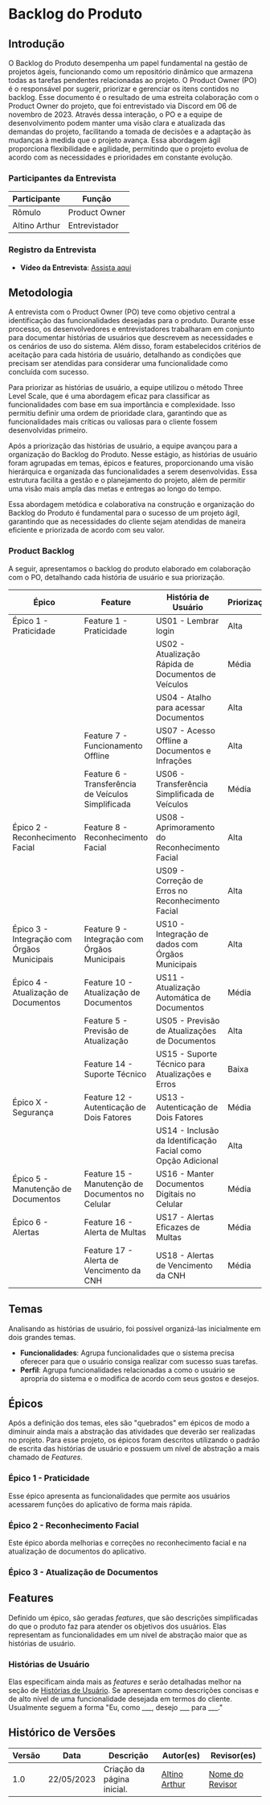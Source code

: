 # Backlog do Produto

## Introdução

O Backlog do Produto desempenha um papel fundamental na gestão de projetos ágeis, funcionando como um repositório dinâmico que armazena todas as tarefas pendentes relacionadas ao projeto. O Product Owner (PO) é o responsável por sugerir, priorizar e gerenciar os itens contidos no backlog. Esse documento é o resultado de uma estreita colaboração com o Product Owner do projeto, que foi entrevistado via Discord em 06 de novembro de 2023. Através dessa interação, o PO e a equipe de desenvolvimento podem manter uma visão clara e atualizada das demandas do projeto, facilitando a tomada de decisões e a adaptação às mudanças à medida que o projeto avança. Essa abordagem ágil proporciona flexibilidade e agilidade, permitindo que o projeto evolua de acordo com as necessidades e prioridades em constante evolução.

### Participantes da Entrevista

| Participante     | Função        |
| ---------------- | ------------- |
| Rômulo           | Product Owner |
| Altino Arthur    | Entrevistador |

### Registro da Entrevista

- **Vídeo da Entrevista**: [Assista aqui](https://www.youtube.com/embed/)

## Metodologia

A entrevista com o Product Owner (PO) teve como objetivo central a identificação das funcionalidades desejadas para o produto. Durante esse processo, os desenvolvedores e entrevistadores trabalharam em conjunto para documentar histórias de usuários que descrevem as necessidades e os cenários de uso do sistema. Além disso, foram estabelecidos critérios de aceitação para cada história de usuário, detalhando as condições que precisam ser atendidas para considerar uma funcionalidade como concluída com sucesso.

Para priorizar as histórias de usuário, a equipe utilizou o método Three Level Scale, que é uma abordagem eficaz para classificar as funcionalidades com base em sua importância e complexidade. Isso permitiu definir uma ordem de prioridade clara, garantindo que as funcionalidades mais críticas ou valiosas para o cliente fossem desenvolvidas primeiro.

Após a priorização das histórias de usuário, a equipe avançou para a organização do Backlog do Produto. Nesse estágio, as histórias de usuário foram agrupadas em temas, épicos e features, proporcionando uma visão hierárquica e organizada das funcionalidades a serem desenvolvidas. Essa estrutura facilita a gestão e o planejamento do projeto, além de permitir uma visão mais ampla das metas e entregas ao longo do tempo.

Essa abordagem metódica e colaborativa na construção e organização do Backlog do Produto é fundamental para o sucesso de um projeto ágil, garantindo que as necessidades do cliente sejam atendidas de maneira eficiente e priorizada de acordo com seu valor.

### Product Backlog

A seguir, apresentamos o backlog do produto elaborado em colaboração com o PO, detalhando cada história de usuário e sua priorização.


| Épico                                  | Feature                              | História de Usuário                                                   | Priorização |
|----------------------------------------|--------------------------------------|---------------------------------------------------------------------- |-------------|
| Épico 1 - Praticidade                  | Feature 1 - Praticidade              | US01 - Lembrar login                                                  | Alta        |
|                                        |                                      | US02 - Atualização Rápida de Documentos de Veículos                   | Média       |
|                                        |                                      | US04 - Atalho para acessar Documentos                                 | Alta        |
|                                        | Feature 7 - Funcionamento Offline    | US07 - Acesso Offline a Documentos e Infrações                        | Alta        |
|                                        | Feature 6 - Transferência de Veículos Simplificada | US06 - Transferência Simplificada de Veículos           | Média       |
| Épico 2 - Reconhecimento Facial        | Feature 8 - Reconhecimento Facial    | US08 - Aprimoramento do Reconhecimento Facial                         | Alta        |
|                                        |                                      | US09 - Correção de Erros no Reconhecimento Facial                     | Alta        |
| Épico 3 - Integração com Órgãos Municipais | Feature 9 - Integração com Órgãos Municipais | US10 - Integração de dados com Órgãos Municipais          | Alta        |
| Épico 4 - Atualização de Documentos     | Feature 10 - Atualização de Documentos | US11 - Atualização Automática de Documentos                        | Média       |
|                                        | Feature 5 - Previsão de Atualização  | US05 - Previsão de Atualizações de Documentos                         | Alta        |
|                                        | Feature 14 - Suporte Técnico         | US15 - Suporte Técnico para Atualizações e Erros                      | Baixa       |
| Épico X - Segurança                     | Feature 12 - Autenticação de Dois Fatores | US13 - Autenticação de Dois Fatores                             | Média       |
|                                        |                                      | US14 - Inclusão da Identificação Facial como Opção Adicional          | Alta        |
| Épico 5 - Manutenção de Documentos     | Feature 15 - Manutenção de Documentos no Celular | US16 - Manter Documentos Digitais no Celular              | Média       |
| Épico 6 - Alertas                      | Feature 16 - Alerta de Multas        | US17 - Alertas Eficazes de Multas                                     | Média       |
|                                        | Feature 17 - Alerta de Vencimento da CNH | US18 - Alertas de Vencimento da CNH                               | Média       |
 
## Temas

Analisando as histórias de usuário, foi possível organizá-las inicialmente em dois grandes temas.

- **Funcionalidades**: Agrupa funcionalidades que o sistema precisa oferecer para que o usuário consiga realizar com sucesso suas tarefas.
- **Perfil**: Agrupa funcionalidades relacionadas a como o usuário se apropria do sistema e o modifica de acordo com seus gostos e desejos.

## Épicos

Após a definição dos temas, eles são "quebrados" em épicos de modo a diminuir ainda mais a abstração das atividades que deverão ser realizadas no projeto. Para esse projeto, os épicos foram descritos utilizando o padrão de escrita das histórias de usuário e possuem um nível de abstração a mais chamado de _Features_.

### Épico 1 - Praticidade

Esse épico apresenta as funcionalidades que permite aos usuários acessarem funções do aplicativo de forma mais rápida.

### Épico 2 - Reconhecimento Facial

Este épico aborda melhorias e correções no reconhecimento facial e na atualização de documentos do aplicativo.

### Épico 3 - Atualização de Documentos


## Features

Definido um épico, são geradas _features_, que são descrições simplificadas do que o produto faz para atender os objetivos dos usuários.  Elas representam as funcionalidades em um nível de abstração maior que as histórias de usuário.

### Histórias de Usuário

Elas especificam ainda mais as _features_ e serão detalhadas melhor na seção de [Histórias de Usuário](../historia-de-usuario). Se apresentam como descrições concisas e de alto nível de uma funcionalidade desejada em termos do cliente. Usualmente seguem a forma "Eu, como \_\_\_, desejo \_\_\_ para ___."



## Histórico de Versões

| Versão | Data       | Descrição                              | Autor(es)                        | Revisor(es)                       |
| ------ | ---------- | -------------------------------------- | -------------------------------- | --------------------------------- |
| 1.0    | 22/05/2023 | Criação da página inicial.             | [Altino Arthur](https://github.com/arthurrochamoreira) | [Nome do Revisor](https://github.com/) |
